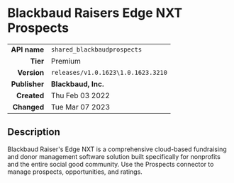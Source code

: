 # Blackbaud Raisers Edge NXT Prospects
| | |
|-:|-|
|**API name**|`shared_blackbaudprospects`|
|**Tier**|Premium|
|**Version**|`releases/v1.0.1623\1.0.1623.3210`|
|**Publisher**|**Blackbaud, Inc.**|
|**Created**|Thu Feb 03 2022|
|**Changed**|Tue Mar 07 2023|

## Description
Blackbaud Raiser's Edge NXT is a comprehensive cloud-based fundraising and donor management software solution built specifically for nonprofits and the entire social good community. Use the Prospects connector to manage prospects, opportunities, and ratings.
